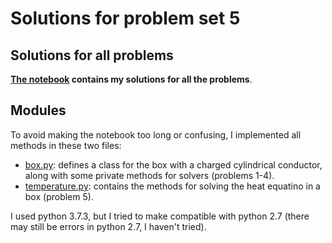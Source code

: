# Solutions for problem set 5

## Solutions for all problems
**[The notebook](https://github.com/vandalt/phys512/tree/master/assignments/ps5/ps5.ipynb) contains my solutions for all the problems**.

## Modules
To avoid making the notebook too long or confusing, I implemented all methods in these two files:
    
- [box.py](https://github.com/vandalt/phys512/tree/master/assignments/ps5/box.py): defines a class for the box with a charged cylindrical conductor, along with some private methods for solvers (problems 1-4).
- [temperature.py](https://github.com/vandalt/phys512/tree/master/assignments/ps5/temperature.py): contains the methods for solving the heat equatino in a box (problem 5).

I used python 3.7.3, but I tried to make compatible with python 2.7 (there may still be errors in python 2.7, I haven't tried).
